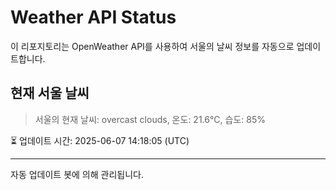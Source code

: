 
# Weather API Status

이 리포지토리는 OpenWeather API를 사용하여 서울의 날씨 정보를 자동으로 업데이트합니다.

## 현재 서울 날씨
> 서울의 현재 날씨: overcast clouds, 온도: 21.6°C, 습도: 85%

⏳ 업데이트 시간: 2025-06-07 14:18:05 (UTC)

---
자동 업데이트 봇에 의해 관리됩니다.
